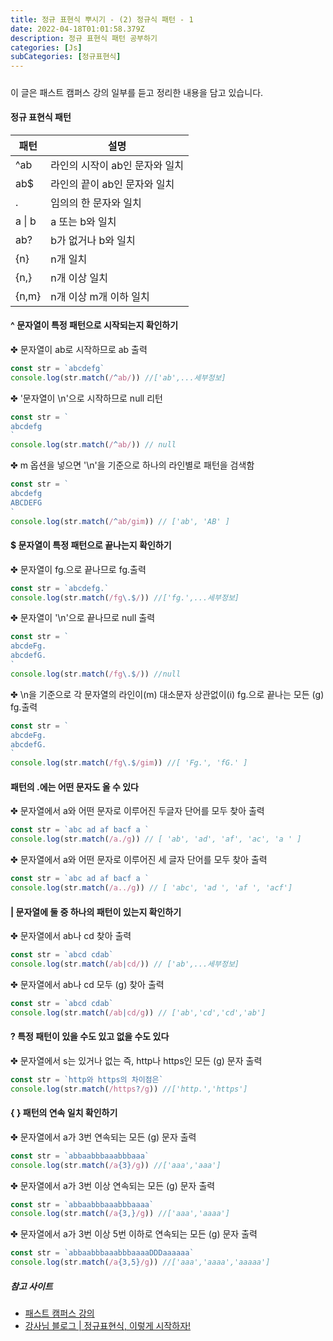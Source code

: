```yaml
---
title: 정규 표현식 뿌시기 - (2) 정규식 패턴 - 1
date: 2022-04-18T01:01:58.379Z
description: 정규 표현식 패턴 공부하기
categories: [Js]
subCategories: [정규표현식]
---
```


<h4 class="title"></h4>
<div class="tab bottom10"></div>
<h5 class="title"></h5>

이 글은 패스트 캠퍼스 강의 일부를 듣고 정리한 내용을 담고 있습니다.

<h4 class="title">정규 표현식 패턴 </h4>

| 패턴         | 설명                           |
| ------------ | ------------------------------ |
| ^ab          | 라인의 시작이 ab인 문자와 일치 |
| ab$          | 라인의 끝이 ab인 문자와 일치   |
| .            | 임의의 한 문자와 일치          |
| a &verbar; b | a 또는 b와 일치                |
| ab?          | b가 없거나 b와 일치            |
| {n}          | n개 일치                       |
| {n,}         | n개 이상 일치                  |
| {n,m}        | n개 이상 m개 이하 일치         |

<h4 class="title">^ 문자열이 특정 패턴으로 시작되는지 확인하기 </h4>

<div class="tab bottim10">✤ 문자열이 ab로 시작하므로 ab 출력</div>

```jsx
const str = `abcdefg`
console.log(str.match(/^ab/)) //['ab',...세부정보]
```

<div class="tab bottim10">✤ '문자열이 \n'으로 시작하므로 null 리턴</div>

```jsx
const str = `
abcdefg
`
console.log(str.match(/^ab/)) // null
```

<div class="tab bottim10">✤ m 옵션을 넣으면 '\n'을 기준으로 하나의 라인별로 패턴을 검색함</div>

```jsx
const str = `
abcdefg
ABCDEFG
`
console.log(str.match(/^ab/gim)) // ['ab', 'AB' ]
```

<h4 class="title">$ 문자열이 특정 패턴으로 끝나는지 확인하기 </h4>

<div class="tab bottim10">✤ 문자열이 fg.으로 끝나므로 fg.출력</div>

```jsx
const str = `abcdefg.`
console.log(str.match(/fg\.$/)) //['fg.',...세부정보]
```

<div class="tab bottim10">✤ 문자열이 '\n'으로 끝나므로 null 출력</div>

```jsx
const str = `
abcdeFg.
abcdefG.
`
console.log(str.match(/fg\.$/)) //null
```

<div class="tab bottim10">✤ \n을 기준으로 각 문자열의 라인이(m) 대소문자 상관없이(i) fg.으로 끝나는 모든 (g) fg.출력</div>

```jsx
const str = `
abcdeFg.
abcdefG.
`
console.log(str.match(/fg\.$/gim)) //[ 'Fg.', 'fG.' ]
```

<h4 class="title">패턴의 <span class="bold">.</span>에는 어떤 문자도 올 수  있다</h4>

<div class="tab bottim10">✤ 문자열에서 a와 어떤 문자로 이루어진 두글자 단어를 모두 찾아 출력</div>

```jsx
const str = `abc ad af bacf a `
console.log(str.match(/a./g)) // [ 'ab', 'ad', 'af', 'ac', 'a ' ]
```

<div class="tab bottim10">✤ 문자열에서 a와 어떤 문자로 이루어진 세 글자 단어를 모두 찾아 출력</div>

```jsx
const str = `abc ad af bacf a `
console.log(str.match(/a../g)) // [ 'abc', 'ad ', 'af ', 'acf']
```

<h4 class="title">| 문자열에 둘 중 하나의 패턴이 있는지 확인하기 </h4>

<div class="tab bottim10">✤ 문자열에서 ab나 cd 찾아 출력</div>

```jsx
const str = `abcd cdab`
console.log(str.match(/ab|cd/)) // ['ab',...세부정보]
```

<div class="tab bottim10">✤ 문자열에서 ab나 cd 모두 (g) 찾아 출력</div>

```jsx
const str = `abcd cdab`
console.log(str.match(/ab|cd/g)) // ['ab','cd','cd','ab']
```

<h4 class="title">? 특정 패턴이 있을 수도 있고 없을 수도 있다 </h4>

<div class="tab bottim10">✤ 문자열에서  s는 있거나 없는 즉, http나 https인 모든 (g) 문자 출력</div>

```jsx
const str = `http와 https의 차이점은`
console.log(str.match(/https?/g)) //['http.','https']
```

<h4 class="title">{ } 패턴의 연속 일치 확인하기 </h4>

<div class="tab bottim10">✤ 문자열에서 a가 3번 연속되는 모든 (g) 문자 출력</div>

```jsx
const str = `abbaabbbaaabbbaaa`
console.log(str.match(/a{3}/g)) //['aaa','aaa']
```

<div class="tab bottim10">✤ 문자열에서 a가 3번 이상 연속되는 모든 (g) 문자 출력</div>

```jsx
const str = `abbaabbbaaabbbaaaa`
console.log(str.match(/a{3,}/g)) //['aaa','aaaa']
```

<div class="tab bottim10">✤ 문자열에서 a가 3번 이상 5번 이하로 연속되는 모든 (g) 문자 출력</div>

```jsx
const str = `abbaabbbaaabbbaaaaDDDaaaaaa`
console.log(str.match(/a{3,5}/g)) //['aaa','aaaa','aaaaa']
```

<h5 class="title">참고 사이트 </h5>

- <a href="https://fastcampus.co.kr/dev_online_frontend" target="_blank">패스트 캠퍼스 강의</a>
- <a href="https://heropy.blog/2018/10/28/regexp/" target="_blank">강사님 블로그 | 정규표현식, 이렇게 시작하자!</a>

